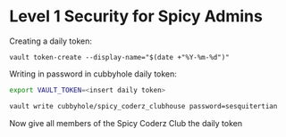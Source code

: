 # Level 1 Security for Spicy Admins


Creating a daily token:
```
vault token-create --display-name="$(date +"%Y-%m-%d")"
```

Writing in password in cubbyhole daily token:
```bash
export VAULT_TOKEN=<insert daily token>

vault write cubbyhole/spicy_coderz_clubhouse password=sesquitertian
```

Now give all members of the Spicy Coderz Club the daily token
